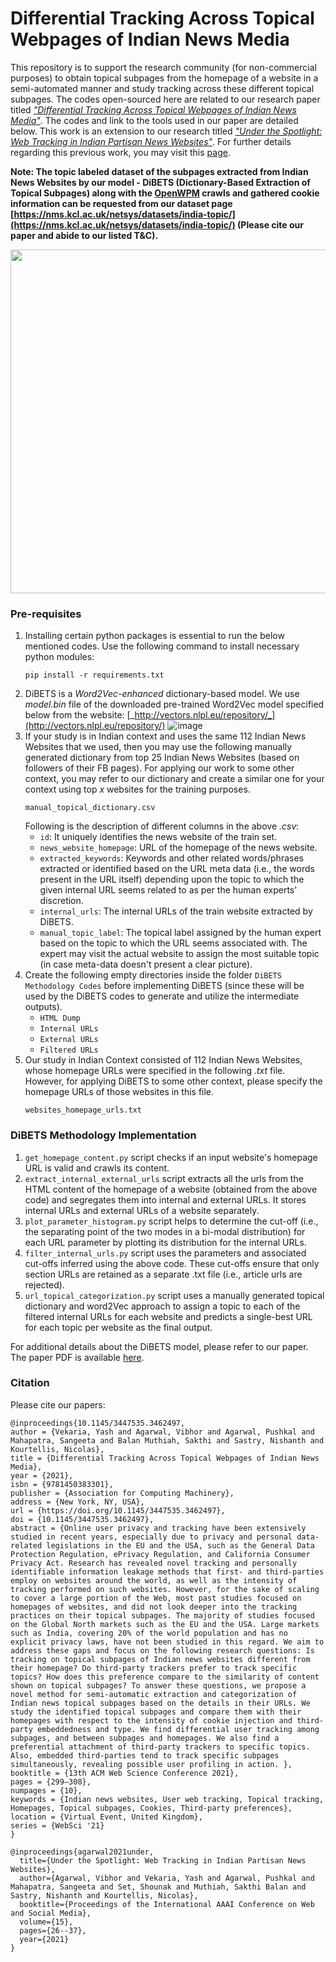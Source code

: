 # Differential Tracking Across Topical Webpages of Indian News Media

This repository is to support the research community (for non-commercial purposes) to obtain topical subpages from the homepage of a website in a semi-automated manner and study tracking across these different topical subpages. The codes open-sourced here are related to our research paper titled [_"Differential Tracking Across Topical Webpages of Indian News Media"_](https://nms.kcl.ac.uk/netsys/datasets/india-topic/). The codes and link to the tools used in our paper are detailed below. This work is an extension to our research titled [_"Under the Spotlight: Web Tracking in Indian Partisan News Websites"_](https://arxiv.org/pdf/2102.03656.pdf). For further details regarding this previous work, you may visit this [page](https://nms.kcl.ac.uk/netsys/datasets/india-tracking/).


**Note: The topic labeled dataset of the subpages extracted from Indian News Websites by our model - DiBETS (Dictionary-Based Extraction of Topical Subpages) along with the [OpenWPM](https://github.com/mozilla/OpenWPM) crawls and gathered cookie information can be requested from our dataset page [https://nms.kcl.ac.uk/netsys/datasets/india-topic/](https://nms.kcl.ac.uk/netsys/datasets/india-topic/) (Please cite our paper and abide to our listed T&C).**

<p align="center">
  <img width="550" height="550" src="https://user-images.githubusercontent.com/30694521/120553423-1a082c80-c416-11eb-930d-d92d95f0fc3c.png">
</p>

### Pre-requisites
1. Installing certain python packages is essential to run the below mentioned codes. Use the following command to install necessary python modules:
   ```
   pip install -r requirements.txt
   ```
2. DiBETS is a _Word2Vec-enhanced_ dictionary-based model. We use _model.bin_ file of the downloaded pre-trained Word2Vec model specified below from the website: [_http://vectors.nlpl.eu/repository/_](http://vectors.nlpl.eu/repository/)
   ![image](https://user-images.githubusercontent.com/30694521/115953533-aebf6680-a509-11eb-9ada-b9d2a4f23f75.png)
3. If your study is in Indian context and uses the same 112 Indian News Websites that we used, then you may use the following manually generated dictionary from top 25 Indian News Websites (based on followers of their FB pages). For applying our work to some other context, you may refer to our dictionary and create a similar one for your context using top _x_ websites for the training purposes.
   ```
   manual_topical_dictionary.csv
   ```
   Following is the description of different columns in the above _.csv_:
   - `id`: It uniquely identifies the news website of the train set.
   - `news_website_homepage`: URL of the homepage of the news website.
   - `extracted_keywords`: Keywords and other related words/phrases extracted or identified based on the URL meta data (i.e., the words present in the URL itself) depending upon the topic to which the given internal URL seems related to as per the human experts' discretion.
   - `internal_urls`: The internal URLs of the train website extracted by DiBETS.
   - `manual_topic_label`: The topical label assigned by the human expert based on the topic to which the URL seems associated with. The expert may visit the actual website to assign the most suitable topic (in case meta-data doesn't present a clear picture).
4. Create the following empty directories inside the folder `DiBETS Methodology Codes` before implementing DiBETS (since these will be used by the DiBETS codes to generate and utilize the intermediate outputs).
   * `HTML Dump`
   * `Internal URLs`
   * `External URLs`
   * `Filtered URLs`
5. Our study in Indian Context consisted of 112 Indian News Websites, whose homepage URLs were specified in the following _.txt_ file. However, for applying DiBETS to some other context, please specify the homepage URLs of those websites in this file.
   ```
   websites_homepage_urls.txt
   ```
   
   
### DiBETS Methodology Implementation
1. `get_homepage_content.py` script checks if an input website's homepage URL is valid and crawls its content.
2. `extract_internal_external_urls` script extracts all the urls from the HTML content of the homepage of a website (obtained from the above code) and segregates them into internal and external URLs. It stores internal URLs and external URLs of a website separately.
3. `plot_parameter_histogram.py` script helps to determine the cut-off (i.e., the separating point of the two modes in a bi-modal distribution) for each URL parameter by plotting its distribution for the internal URLs.
4. `filter_internal_urls.py` script uses the parameters and associated cut-offs inferred using the above code. These cut-offs ensure that only section URLs are retained as a separate .txt file (i.e., article urls are rejected).
5. `url_topical_categorization.py` script uses a manually generated topical dictionary and word2Vec approach to assign a topic to each of the filtered internal URLs for each website and predicts a single-best URL for each topic per website as the final output.

For additional details about the DiBETS model, please refer to our paper. The paper PDF is available [here](https://arxiv.org/pdf/2103.04442.pdf).

### Citation
Please cite our papers:
```
@inproceedings{10.1145/3447535.3462497,
author = {Vekaria, Yash and Agarwal, Vibhor and Agarwal, Pushkal and Mahapatra, Sangeeta and Balan Muthiah, Sakthi and Sastry, Nishanth and Kourtellis, Nicolas},
title = {Differential Tracking Across Topical Webpages of Indian News Media},
year = {2021},
isbn = {9781450383301},
publisher = {Association for Computing Machinery},
address = {New York, NY, USA},
url = {https://doi.org/10.1145/3447535.3462497},
doi = {10.1145/3447535.3462497},
abstract = {Online user privacy and tracking have been extensively studied in recent years, especially due to privacy and personal data-related legislations in the EU and the USA, such as the General Data Protection Regulation, ePrivacy Regulation, and California Consumer Privacy Act. Research has revealed novel tracking and personally identifiable information leakage methods that first- and third-parties employ on websites around the world, as well as the intensity of tracking performed on such websites. However, for the sake of scaling to cover a large portion of the Web, most past studies focused on homepages of websites, and did not look deeper into the tracking practices on their topical subpages. The majority of studies focused on the Global North markets such as the EU and the USA. Large markets such as India, covering 20% of the world population and has no explicit privacy laws, have not been studied in this regard. We aim to address these gaps and focus on the following research questions: Is tracking on topical subpages of Indian news websites different from their homepage? Do third-party trackers prefer to track specific topics? How does this preference compare to the similarity of content shown on topical subpages? To answer these questions, we propose a novel method for semi-automatic extraction and categorization of Indian news topical subpages based on the details in their URLs. We study the identified topical subpages and compare them with their homepages with respect to the intensity of cookie injection and third-party embeddedness and type. We find differential user tracking among subpages, and between subpages and homepages. We also find a preferential attachment of third-party trackers to specific topics. Also, embedded third-parties tend to track specific subpages simultaneously, revealing possible user profiling in action. },
booktitle = {13th ACM Web Science Conference 2021},
pages = {299–308},
numpages = {10},
keywords = {Indian news websites, User web tracking, Topical tracking, Homepages, Topical subpages, Cookies, Third-party preferences},
location = {Virtual Event, United Kingdom},
series = {WebSci '21}
}
```
```
@inproceedings{agarwal2021under,
  title={Under the Spotlight: Web Tracking in Indian Partisan News Websites},
  author={Agarwal, Vibhor and Vekaria, Yash and Agarwal, Pushkal and Mahapatra, Sangeeta and Set, Shounak and Muthiah, Sakthi Balan and Sastry, Nishanth and Kourtellis, Nicolas},
  booktitle={Proceedings of the International AAAI Conference on Web and Social Media},
  volume={15},
  pages={26--37},
  year={2021}
}
```
